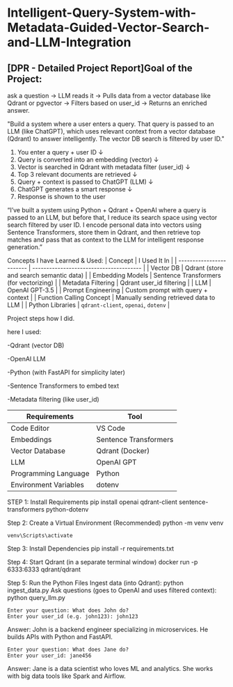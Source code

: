 # Intelligent-Query-System-with-Metadata-Guided-Vector-Search-and-LLM-Integration
 ## [DPR - Detailed Project Report]Goal of the Project:

  ask a question → LLM reads it → Pulls data from a vector database like Qdrant or 
 pgvector → Filters based on user_id → Returns an enriched answer.

"Build a system where a user enters a query. That query is passed to an LLM (like ChatGPT), 
which uses relevant context from a vector database (Qdrant) to answer intelligently. 
The vector DB search is filtered by user ID."

1. You enter a query + user ID
       ↓
2. Query is converted into an embedding (vector)
       ↓
3. Vector is searched in Qdrant with metadata filter (user_id)
       ↓
4. Top 3 relevant documents are retrieved
       ↓
5. Query + context is passed to ChatGPT (LLM)
       ↓
6. ChatGPT generates a smart response
       ↓
7. Response is shown to the user

“I’ve built a system using Python + Qdrant + OpenAI where a query is passed to an LLM, 
but before that, I reduce its search space using vector search filtered by user ID. 
I encode personal data into vectors using Sentence Transformers, store them in Qdrant, and then retrieve top matches and pass that as context to the LLM for intelligent response generation.”

Concepts I have Learned & Used:
| Concept                  | I Used It In                            |
| ------------------------ | --------------------------------------- |
| Vector DB                | Qdrant (store and search semantic data) |
| Embedding Models         | Sentence Transformers (for vectorizing) |
| Metadata Filtering       | Qdrant user_id filtering                |
| LLM                      | OpenAI GPT-3.5                          |
| Prompt Engineering       | Custom prompt with query + context      |
| Function Calling Concept | Manually sending retrieved data to LLM  |
| Python Libraries         | `qdrant-client`, `openai`, `dotenv`     |


Project steps how I did.

 here I used:

-Qdrant (vector DB)

-OpenAI LLM

-Python (with FastAPI for simplicity later)

-Sentence Transformers to embed text

-Metadata filtering (like user_id)

| Requirements          | Tool                  |
| --------------------- | --------------------- |
| Code Editor           | VS Code               |
| Embeddings            | Sentence Transformers |
| Vector Database       | Qdrant (Docker)       |
| LLM                   | OpenAI GPT            |
| Programming Language  | Python                |
| Environment Variables | dotenv                |


STEP 1: Install Requirements
    pip install openai qdrant-client sentence-transformers python-dotenv

Step 2: Create a Virtual Environment (Recommended)
    python -m venv venv
    
    venv\Scripts\activate

Step 3: Install Dependencies
    pip install -r requirements.txt

Step 4: Start Qdrant (in a separate terminal window)
    docker run -p 6333:6333 qdrant/qdrant

 Step 5: Run the Python Files
 Ingest data (into Qdrant):
    python ingest_data.py
 Ask questions (goes to OpenAI and uses filtered context):
    python query_llm.py

    Enter your question: What does John do?
    Enter your user_id (e.g. john123): john123

Answer: John is a backend engineer specializing in microservices. He builds APIs with Python and FastAPI.

    Enter your question: What does Jane do?
    Enter your user_id: jane456

Answer: Jane is a data scientist who loves ML and analytics. She works with big data tools like Spark and Airflow.
